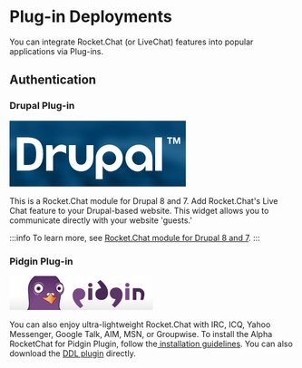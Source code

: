 # Plug-in Deployments

You can integrate Rocket.Chat (or LiveChat) features into popular applications via Plug-ins.

## Authentication

### Drupal Plug-in

[<img src="https://raw.githubusercontent.com/Sing-Li/bbug/master/images/drupal.png" alt="" data-size="line"/>](https://www.drupal.org/)

This is a Rocket.Chat module for Drupal 8 and 7. Add Rocket.Chat's Live Chat feature to your Drupal-based website. This widget allows you to communicate directly with your website 'guests.'

:::info
To learn more, see  [Rocket.Chat module for Drupal 8 and 7](https://www.drupal.org/project/rocket\_chat).&#x20;
:::

### Pidgin Plug-in

[<img src="https://raw.githubusercontent.com/Sing-Li/bbug/master/images/pidgin.png" alt="" data-size="line"/>](https://pidgin.im)

You can also enjoy ultra-lightweight Rocket.Chat with IRC, ICQ, Yahoo Messenger, Google Talk, AIM, MSN, or Groupwise. To install the Alpha RocketChat for Pidgin Plugin, follow the[ installation guidelines](https://github.com/EionRobb/purple-rocketchat#readme). You can also download the [DDL plugin](https://github.com/EionRobb/purple-rocketchat#readme) directly.
